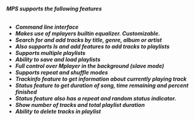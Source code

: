 <h5>MPS supports the following features<br><br>

* Command line interface<br>
* Makes use of mplayers builtin equalizer. Customizable.
* Search for and add tracks by title, genre, album or artist<br>
* Also supports ls and add features to add tracks to playlists<br>
* Supports multiple playlists<br>
* Ability to save and load playlists<br>
* Full control over Mplayer in the background (slave mode)<br>
* Supports  repeat and shuffle modes<br>
* Trackinfo feature to get information about currently playing track<br>
* Status feature to get duration of song, time remaining and percent finished<br>
* Status feature also has a repeat and random status indicator.<br>
* Show number of tracks and total playlist duration<br>
* Ability to delete tracks in playlist<br><br>
</h5>
